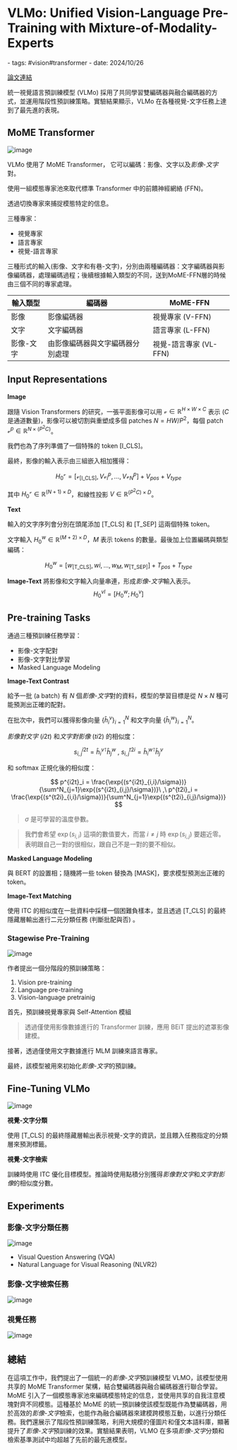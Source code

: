 # VLMo: Unified Vision-Language Pre-Training with Mixture-of-Modality-Experts
<document-info>
- tags: #vision#transformer
- date: 2024/10/26
</document-info>

[論文連結](https://arxiv.org/pdf/2111.02358)

統一視覺語言預訓練模型 (VLMo) 採用了共同學習雙編碼器與融合編碼器的方式，並運用階段性預訓練策略。實驗結果顯示，VLMo 在各種視覺-文字任務上達到了最先進的表現。

## MoME Transformer

![image](./1.png)

VLMo 使用了 MoME Transformer， 它可以編碼：影像、文字以及*影像-文字*對。

使用一組模態專家池來取代標準 Transformer 中的前饋神經網絡 (FFN)。

透過切換專家來捕捉模態特定的信息。

三種專家：
- 視覺專家
- 語言專家
- 視覺-語言專家

三種形式的輸入(影像、文字和有巷-文字)，分別由兩種編碼器：文字編碼器與影像編碼器，處理編碼過程；後續根據輸入類型的不同，送到MoME-FFN層的時候由三個不同的專家處理。


| 輸入類型   | 編碼器                             | MoME-FFN     |
| --------- | -------------------------------- | ---- |
| 影像      | 影像編碼器                       | 視覺專家 (V-FFN)    |
| 文字      | 文字編碼器                       | 語言專家 (L-FFN)     |
| 影像-文字  | 由影像編碼器與文字編碼器分別處理     | 視覺-語言專家 (VL-FFN) |


## Input Representations
**Image**

跟隨 Vision Transformers 的研究，一張平面影像可以用 $\mathcal{v} \in \mathbb{R}^{H \times W \times C}$ 表示 ($C$ 是通道數量)，影像可以被切割與重塑成多個 patches $N = HW/P^2$，每個 patch $\mathcal{v}^p \in \mathbb{R}^{N \times (P^2C)}$。

我們也為了序列準備了一個特殊的 token $\text{[I\_CLS]}$。

最終，影像的輸入表示由三組嵌入相加獲得：

$$
H^{\mathcal{v}}_0 = [\mathcal{v}_{\text{[I\_CLS]}},V\mathcal{v}^p_i,...,V\mathcal{v}^p_N]+V_{pos}+V_{type}
$$

其中 $H^{\mathcal{v}}_0 \in \mathbb{R}^{(N+1)\times D}$，和線性投影 $V\in\mathbb{R}^{(P^2C)\times D}$。


**Text**

輸入的文字序列會分別在頭尾添加 $\text{[T\_CLS]}$ 和 $\text{[T\_SEP]}$ 這兩個特殊 token。

文字輸入 $H^w_0 \in \mathbb{R}^{(M+2) \times D}$，$M$ 表示 tokens 的數量。最後加上位置編碼與類型編碼：

$$
H^w_{0} = [w_{\text{[T\_CLS]}}, wi, ..., w_M, w_{\text{[T\_SEP]}}] + T_{pos} + T_{type}
$$


**Image-Text**
將影像和文字輸入向量串連，形成*影像-文字*輸入表示。
$$
H^{vl}_0 = [H^{w}_0;H^{v}_0]
$$

## Pre-training Tasks

通過三種預訓練任務學習：

- 影像-文字配對
- 影像-文字對比學習
- Masked Language Modeling


**Image-Text Contrast**

給予一批 (a batch) 有 $N$ 個*影像-文字*對的資料，模型的學習目標是從 $N \times N$ 種可能預測出正確的配對。


在批次中，我們可以獲得影像向量 ${\{\hat{h}^v_i}\}^N_{i=1}$ 和文字向量 ${\{\hat{h}^w_i}\}^N_{i=1}$。

*影像對文字* ($i2t$) 和*文字對影像* ($ti2$) 的相似度：

$$
s^{i2t}_{i,j} = \hat{h}^v_i{^\intercal}\hat{h}^w_j\ ,\  s^{t2i}_{i,j} = \hat{h}^w_i{^\intercal}\hat{h}^v_j 
$$

和 softmax 正規化後的相似度：

$$
p^{i2t}_i  = \frac{\exp{(s^{i2t}_{i,i}/\sigma})}{\sum^N_{j=1}\exp{(s^{i2t}_{i,j}/\sigma})}\ ,\ p^{t2i}_i  = \frac{\exp{(s^{t2i}_{i,i}/\sigma})}{\sum^N_{j=1}\exp{(s^{t2i}_{i,j}/\sigma})}
$$

> $\sigma$ 是可學習的溫度參數。

> 我們會希望 $\exp(s_{i,i})$ 這項的數值要大，而當 $i \neq j$ 時 $\exp(s_{i,j})$ 要趨近零。表明跟自己一對的很相似，跟自己不是一對的要不相似。

**Masked Language Modeling**

與 BERT 的設置相；隨機將一些 token 替換為 $\text{[MASK]}$，要求模型預測出正確的 token。

**Image-Text Matching**

使用 ITC 的相似度在一批資料中採樣一個困難負樣本，並且透過 $\text{[T\_CLS]}$ 的最終隱藏層輸出進行二元分類任務 (判斷批配與否) 。

### Stagewise Pre-Training

![image](./2.png)

作者提出一個分階段的預訓練策略：

1. Vision pre-training
2. Language pre-training
3. Vision-language pretrainig

首先，預訓練視覺專家與 Self-Attention 模組
> 透過僅使用影像數據進行的 Transformer 訓練，應用 BEiT 提出的遮罩影像建模。

接著，透過僅使用文字數據進行 MLM 訓練來語言專家。

最終，該模型被用來初始化*影像-文字*的預訓練。

## Fine-Tuning VLMo

![image](./3.png)

**視覺-文字分類**

使用 $\text{[T\_CLS]}$ 的最終隱藏層輸出表示視覺-文字的資訊，並且餵入任務指定的分類層來預測標籤。

**視覺-文字檢索**

訓練時使用 ITC 優化目標模型。推論時使用點積分別獲得*影像對文字*和*文字對影像*的相似度分數。

## Experiments

### 影像-文字分類任務
![image](./4.png)

- Visual Question Answering (VQA)
- Natural Language for Visual Reasoning (NLVR2)

### 影像-文字檢索任務
![image](./5.png)


### 視覺任務
![image](./6.png)


## 總結

在這項工作中，我們提出了一個統一的*影像-文字*預訓練模型 VLMO，該模型使用共享的 MoME Transformer 架構，結合雙編碼器與融合編碼器進行聯合學習。MoME 引入了一個模態專家池來編碼模態特定的信息，並使用共享的自我注意模塊對齊不同模態。這種基於 MoME 的統一預訓練使該模型既能作為雙編碼器，用於高效的*影像-文字*檢索，也能作為融合編碼器來建模跨模態互動，以進行分類任務。我們還展示了階段性預訓練策略，利用大規模的僅圖片和僅文本語料庫，顯著提升了*影像-文字*預訓練的效果。實驗結果表明，VLMO 在多項*影像-文字*分類和檢索基準測試中均超越了先前的最先進模型。